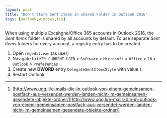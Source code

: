 ```yaml
---
layout: post
title: "Don't Store Sent Items in Shared Folder in Outlook 2016"
tags: [outlook,windows,fix]
---
```


When using multiple Excahgne/Office 365 accounts in Outlook 2016, the *Sent Items* folder is shared by all accounts by default. To use separate *Sent Items* folders for every account, a registry entry has to be created.

1. Open `regedit.exe` (as user)
2. Navigate to `HKEY_CURRENT_USER` > `Software` > `Microsoft` > `Office` > `16` > `Outlook` > `Preferences`
3. Create new **DWORD** entry `DelegateSentItemsStyle` with value `1`
4. Restart Outlook

---
1. [http://www.ugg.li/e-mails-die-in-outlook-von-einem-gemeinsamen-postfach-aus-versendet-werden-landen-nicht-im-gemeinsamen-gesendete-objekte-ordner/](http://www.ugg.li/e-mails-die-in-outlook-von-einem-gemeinsamen-postfach-aus-versendet-werden-landen-nicht-im-gemeinsamen-gesendete-objekte-ordner/)
